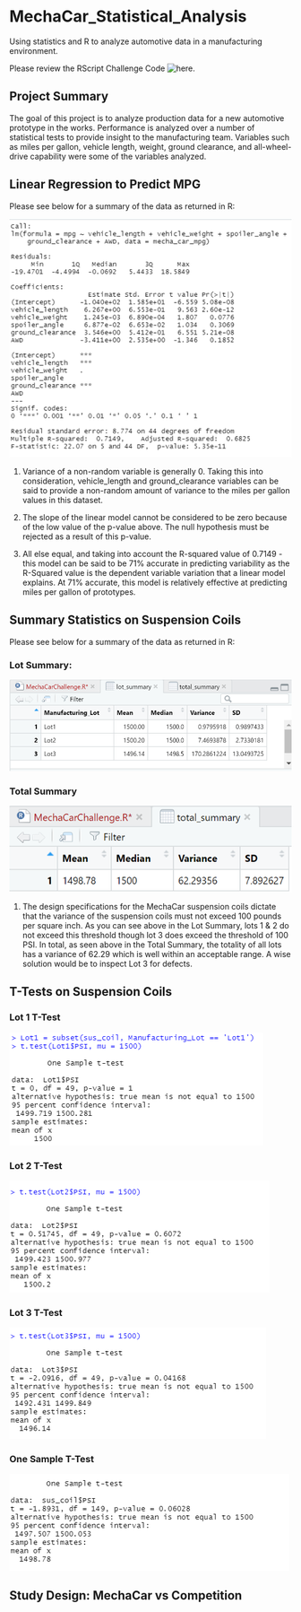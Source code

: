 # MechaCar_Statistical_Analysis
Using statistics and R to analyze automotive data in a manufacturing environment. 

Please review the RScript Challenge Code ![here.](https://github.com/JonathanBrown003/MechaCar_Statistical_Analysis/blob/f77d8ef4614efbd80107cfd92ea22c6424474cae/MechaCarChallenge.R)

## Project Summary
The goal of this project is to analyze production data for a new automotive prototype in the works. Performance is analyzed over a number of statistical tests to provide insight to the manufacturing team. Variables such as miles per gallon, vehicle length, weight, ground clearance, and all-wheel-drive capability were some of the variables analyzed. 

## Linear Regression to Predict MPG
Please see below for a summary of the data as returned in R:

![](https://github.com/JonathanBrown003/MechaCar_Statistical_Analysis/blob/faab47efc1a186d33618fa94fe62dab96ae9a05a/Resources/Deliv1_Output.PNG)

1) Variance of a non-random variable is generally 0. Taking this into consideration, vehicle_length and ground_clearance variables can be said to provide a non-random amount of variance to the miles per gallon values in this dataset.

2) The slope of the linear model cannot be considered to be zero because of the low value of the p-value above. The null hypothesis must be rejected as a result of this p-value. 

3) All else equal, and taking into account the R-squared value of 0.7149 - this model can be said to be 71% accurate in predicting variability as the R-Squared value is the dependent variable variation that a linear model explains. At 71% accurate, this model is relatively effective at predicting miles per gallon of prototypes. 

## Summary Statistics on Suspension Coils
Please see below for a summary of the data as returned in R:

### Lot Summary: 
![](https://github.com/JonathanBrown003/MechaCar_Statistical_Analysis/blob/ca02a18262be1542f3b78701c94d9560054ae8e8/Resources/Deliv2_Lot_Summary.PNG)

### Total Summary
![](https://github.com/JonathanBrown003/MechaCar_Statistical_Analysis/blob/ca02a18262be1542f3b78701c94d9560054ae8e8/Resources/Deliv2_Total_Summary.PNG)

1) The design specifications for the MechaCar suspension coils dictate that the variance of the suspension coils must not exceed 100 pounds per square inch. As you can see above in the Lot Summary, lots 1 & 2 do not exceed this threshold though lot 3 does exceed the threshold of 100 PSI. In total, as seen above in the Total Summary, the totality of all lots has a variance of 62.29 which is well within an acceptable range. A wise solution would be to inspect Lot 3 for defects. 

## T-Tests on Suspension Coils

### Lot 1 T-Test
![](https://github.com/JonathanBrown003/MechaCar_Statistical_Analysis/blob/05abe13f10eb1f306b94021b04a1aed7d915363a/Resources/Deliv3_Lot1_Ttest.PNG)

### Lot 2 T-Test
![](https://github.com/JonathanBrown003/MechaCar_Statistical_Analysis/blob/05abe13f10eb1f306b94021b04a1aed7d915363a/Resources/Deliv3_Lot2_Ttest.PNG)

### Lot 3 T-Test
![](https://github.com/JonathanBrown003/MechaCar_Statistical_Analysis/blob/05abe13f10eb1f306b94021b04a1aed7d915363a/Resources/Deliv3_Lot3_Ttest.PNG)

### One Sample T-Test
![](https://github.com/JonathanBrown003/MechaCar_Statistical_Analysis/blob/05abe13f10eb1f306b94021b04a1aed7d915363a/Resources/Deliv3_One_Sample_Ttest.PNG)

## Study Design: MechaCar vs Competition

